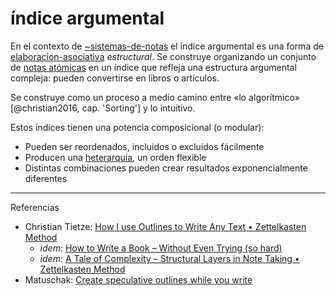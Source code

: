 # índice argumental

En el contexto de [~sistemas-de-notas](~sistemas-de-notas.md) el índice argumental  es una forma de [elaboracion-asociativa](elaboracion-asociativa.md) *estructural*. Se construye organizando un conjunto de [notas atómicas](nota-atomica.md) en un índice que refleja una estructura argumental compleja: pueden convertirse en libros o artículos.

Se construye como un proceso a medio camino entre «lo algorítmico» [@christian2016, cap. 'Sorting'] y lo intuitivo.

Estos índices tienen una potencia composicional (o modular):

* Pueden ser reordenados, incluidos o excluidos fácilmente
* Producen una [heterarquia](heterarquia.md), un orden flexible
* Distintas combinaciones pueden crear resultados exponencialmente diferentes

---

Referencias

* Christian Tietze: [How I use Outlines to Write Any Text • Zettelkasten Method](https://zettelkasten.de/posts/how-i-use-outlines-to-write-any-text/)
  * *idem*: [How to Write a Book – Without Even Trying (so hard)](https://zettelkasten.de/posts/write-book-without-even-trying-so-hard/)
  * *idem*: [A Tale of Complexity – Structural Layers in Note Taking • Zettelkasten Method](https://zettelkasten.de/posts/three-layers-structure-zettelkasten/)
* Matuschak: [Create speculative outlines while you write](https://notes.andymatuschak.org/z79rMNNuLrUj6R8q1CXSpDm)
